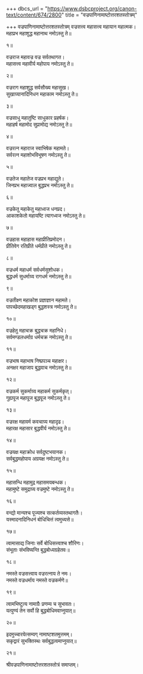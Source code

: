 +++
dbcs_url = "https://www.dsbcproject.org/canon-text/content/674/2800"
title = "वज्रपाणिनामाष्टोत्तरशतस्तोत्रम्"

+++
वज्रपाणिनामाष्टोत्तरशतस्तोत्रम्
वज्रसत्त्व महासत्त्व महायान महात्मक।  
महाप्रभ महाशुद्ध महानाथ नमोऽस्तु  ते॥

१॥

वज्रराज महावज्र वज्र सर्वतथागत।  
महासत्त्व महावीर्य महोपाय नमोऽस्तु ते॥

२॥

वज्रराग महाशुद्ध सर्वसौख्य महासुख।  
सुखाग्र्यानादिनिधन महाकाम नमोऽस्तु ते॥

३॥

वज्रसाधु महातुष्टि साधुकार प्रहर्षक।  
महाहर्ष महामोद सुप्रामोद्य नमोऽस्तु ते॥

४॥

वज्ररत्न महाराज स्वाभिषेक महामते।  
सर्वरत्न महाशोभविभूषण नमोऽस्तु ते॥

५॥

वज्रतेज महातेज वज्रप्रभ महाद्युते।  
जिनप्रभ महाज्वाल बुद्धप्रभ नमोऽस्तु ते॥

६॥

वज्रकेतु महाकेतु  महाध्वज धनप्रद।  
आकाशकेतो महायष्टि त्यागध्वज नमोऽस्तु ते॥

७॥

वज्रहास महाहास महाप्रीतिप्रमोदन।  
प्रीतिवेग रतिप्रीते धर्मप्रीते नमोऽस्तु ते॥

८॥

वज्रधर्म महाधर्म सर्वधर्मसुशोधक।  
बुद्धधर्म सुधर्माग्र्य रागधर्म नमोऽस्तु ते॥

९॥

वज्रतीक्ष्ण महाकोश प्रज्ञाज्ञान महामते।  
पापच्छेदमहाखड्ग बुद्धशस्त्र नमोऽस्तु ते॥

१०॥

वज्रहेतु महाचक्र बुद्धचक्र महानिधे।  
सर्वमण्डलधर्माग्र धर्मचक्र नमोऽस्तु ते॥

११॥

वज्रभाष महाभाष निष्प्रपञ्च महाक्षर।  
अनक्षर महाजाप बुद्धवाच नमोऽस्तु ते॥

१२॥

वज्रकर्म सुकर्माग्र्य महाकर्म सुकर्मकृत्।  
गुह्यपूज महापूज बुद्धपूज नमोऽस्तु ते॥

१३॥

वज्ररक्ष महावर्म कवचाग्र्य महादृढ।  
महारक्ष महासार बुद्धवीर्य नमोऽस्तु ते॥

१४॥

वज्रयक्ष महाक्रोध सर्वदुष्टभयानक।  
सर्वबुद्धमहोपाय अग्रयक्ष नमोऽस्तु ते॥

१५॥

महासन्धि महामुद्र महासमयबन्धक।  
महामुष्टे समुद्राग्र्य वज्रमुष्टे नमोऽस्तु ते॥

१६॥

वन्द्यो मान्यश्च पूज्यश्च सत्कर्तव्यस्तथागतैः।  
यस्मादनादिनिधनं बोधिचित्तं त्वमुच्यसे॥

१७॥

त्वामासाद्य जिनाः सर्वे बोधिसत्त्वाश्च शौरिणः।  
संभूताः संभविष्यन्ति बुद्धबोध्यग्रहेतवः॥

१८॥

नमस्ते वज्रसत्त्वाय वज्ररत्नाय ते नमः।  
नमस्ते वज्रधर्माय नमस्ते वज्रकर्मणे॥

१९॥

त्वामभिष्टुत्य नामाग्रैः प्रणम्य च सुभावतः।  
यत्पुण्यं तेन सर्वो हि बुद्धबोधिमवाप्नुयात्॥

२०॥

इदमुच्चारयेत्सम्यग् नामाष्टशतमुत्तमम्।  
सकृद्वारं सुभक्तिस्थः सर्वबुद्धत्वमाप्नुयात्॥

२१॥

श्रीवज्रपाणिनामाष्टोत्तरशतस्तोत्रं समाप्तम्।  
